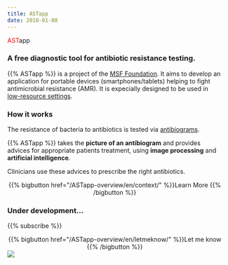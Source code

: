 ```yaml
---
title: ASTapp
date: 2018-01-08
---
```


<span class="ast logoAST" style="color:red !important">AST</span><span class="app logoapp">app</span>

<h3>A free diagnostic tool for antibiotic resistance testing.</h3>

<div class="pictureOnColumn">
<div style="margin-right:1em;">
{{% ASTapp %}} is a project of the <a href="https://fondation.msf.fr/en">MSF Foundation</a>.
It aims to develop an application for portable devices (smartphones/tablets) helping to fight antimicrobial resistance (AMR). It is expecially designed to be used in <a href="http://courses.washington.edu/bioeteam/400_DesignHighLowResource2014.pdf">low-resource settings</a>.

<h3><i class="fas fa-drafting-compass"></i> How it works</h3>

The resistance of bacteria to antibiotics is tested via <a href="https://en.wikipedia.org/wiki/Antibiotic_sensitivity">antibiograms</a>.

{{% ASTapp %}} takes the <b>picture of an antibiogram</b> and provides advices for appropriate patients treatment, using <b>image processing</b> and <b>artificial intelligence</b>.

Clinicians use these advices to prescribe the right antibiotics.

<div style="text-align:center;">
{{% bigbutton href="/ASTapp-overview/en/context/" %}}Learn More <i class="fas fa-angle-double-right"></i>{{% /bigbutton %}}
</div>

### <i class="fas fa-hammer"></i> Under development...
{{% subscribe %}}
<div style="text-align:center;">
{{% bigbutton href="/ASTapp-overview/en/letmeknow/" %}}Let me know <i class="far fa-envelope"></i>{{% /bigbutton %}}
</div>


</div>
<img class="pictureOnColumn" src="/ASTapp-overview/images/ASTapp_on_smartphone.jpeg?classes=shadow">
</div>